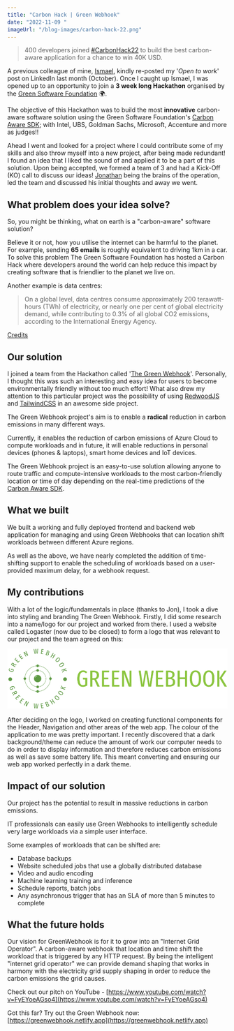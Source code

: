 ```yaml
---
title: "Carbon Hack | Green Webhook"
date: "2022-11-09 "
imageUrl: "/blog-images/carbon-hack-22.png"
---
```


> 400 developers joined [#CarbonHack22](https://twitter.com/hashtag/CarbonHack22?src=hashtag_click) to build the best carbon-aware application for a chance to win 40K USD.

A previous colleague of mine, [Ismael](https://www.linkedin.com/in/ismaelvelasco), kindly re-posted my '_Open to work_' post on LinkedIn last month (October). Once I caught up Ismael, I was opened up to an opportunity to join a **3 week long Hackathon** organised by the [Green Software Foundation](https://greensoftware.foundation) 🌍.

The objective of this Hackathon was to build the most **innovative** carbon-aware software solution using the Green Software Foundation's [Carbon Aware SDK](https://github.com/Green-Software-Foundation/carbon-aware-sdk); with Intel, UBS, Goldman Sachs, Microsoft, Accenture and more as judges!!

Ahead I went and looked for a project where I could contribute some of my skills and also throw myself into a new project, after being made redundant! I found an idea that I liked the sound of and applied it to be a part of this solution. Upon being accepted, we formed a team of 3 and had a Kick-Off (KO) call to discuss our ideas! [Jonathan](https://github.com/jonparker) being the brains of the operation, led the team and discussed his initial thoughts and away we went. 

## What problem does your idea solve?

So, you might be thinking, what on earth is a "carbon-aware" software solution? 

Believe it or not, how you utilise the internet can be harmful to the planet. For example, sending **65 emails** is roughly equivalent to driving 1km in a car. To solve this problem The Green Software Foundation has hosted a Carbon Hack where developers around the world can help reduce this impact by creating software that is friendlier to the planet we live on.

Another example is data centres:

> On a global level, data centres consume approximately 200 terawatt-hours (TWh) of electricity, or nearly one per cent of global electricity demand, while contributing to 0.3% of all global CO2 emissions, according to the International Energy Agency.

[Credits](https://www.datacenterfrontier.com/voices-of-the-industry/article/11427887/for-the-balance-sheet-and-the-sake-of-the-planet-its-time-data-centers-reduce-power-consumption-by-improving-utilization)


## Our solution

I joined a team from the Hackathon called '[The Green Webhook](https://taikai.network/gsf/hackathons/carbonhack22/projects/cl92pm0zd67719801uv7n6gthuf/idea)'. Personally, I thought this was such an interesting and easy idea for users to become environmentally friendly without too much effort! What also drew my attention to this particular project was the possibility of using [RedwoodJS](https://redwoodjs.com/) and [TailwindCSS](https://tailwindcss.com/) in an awesome side project.

The Green Webhook project's aim is to enable a **radical** reduction in carbon emissions in many different ways.

Currently, it enables the reduction of carbon emissions of Azure Cloud to compute workloads and in future, it will enable reductions in personal devices (phones & laptops), smart home devices and IoT devices.

The Green Webhook project is an easy-to-use solution allowing anyone to route traffic and compute-intensive workloads to the most carbon-friendly location or time of day depending on the real-time predictions of the [Carbon Aware SDK](https://github.com/Green-Software-Foundation/carbon-aware-sdk).

## What we built

We built a working and fully deployed frontend and backend web application for managing and using Green Webhooks that can location shift workloads between different Azure regions.

As well as the above, we have nearly completed the addition of time-shifting support to enable the scheduling of workloads based on a user-provided maximum delay, for a webhook request.

## My contributions

With a lot of the logic/fundamentals in place (thanks to Jon), I took a dive into styling and branding The Green Webhook. Firstly, I did some research into a name/logo for our project and worked from there. I used a website called Logaster (now due to be closed) to form a logo that was relevant to our project and the team agreed on this:

![image](https://github.com/jonparker/green-webhook/blob/main/web/src/components/Header/logo-no-background.png?raw=true)

After deciding on the logo, I worked on creating functional components for the Header, Navigation and other areas of the web app. The colour of the application to me was pretty important. I recently discovered that a dark background/theme can reduce the amount of work our computer needs to do in order to display information and therefore reduces carbon emissions as well as save some battery life. This meant converting and ensuring our web app worked perfectly in a dark theme.

## Impact of our solution

Our project has the potential to result in massive reductions in carbon emissions.

IT professionals can easily use Green Webhooks to intelligently schedule very large workloads via a simple user interface.

Some examples of workloads that can be shifted are:

- Database backups
- Website scheduled jobs that use a globally distributed database
- Video and audio encoding 
- Machine learning training and inference
- Schedule reports, batch jobs
- Any asynchronous trigger that has an SLA of more than 5 minutes to complete

## What the future holds

Our vision for GreenWebhook is for it to grow into an "Internet Grid Operator". A carbon-aware webhook that location and time shift the workload that is triggered by any HTTP request. By being the intelligent "internet grid operator" we can provide demand shaping that works in harmony with the electricity grid supply shaping in order to reduce the carbon emissions the grid causes.

Check out our pitch on YouTube - [https://www.youtube.com/watch?v=FyEYoeAGso4](https://www.youtube.com/watch?v=FyEYoeAGso4)

Got this far? Try out the Green Webhook now: [https://greenwebhook.netlify.app](https://greenwebhook.netlify.app)